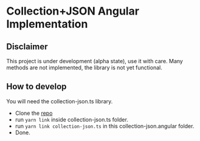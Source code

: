 Collection+JSON Angular Implementation
======================================


Disclaimer
---

This project is under development (alpha state), use it with care.
Many methods are not implemented, the library is not yet functional.

How to develop
---

You will need the collection-json.ts library. 
 * Clone the [repo](https://github.com/avatao/collection-json.ts)
 * run `yarn link` inside collection-json.ts folder.
 * run `yarn link collection-json.ts` in this collection-json.angular folder.
 * Done.